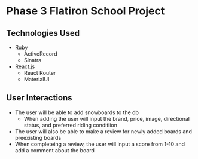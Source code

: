 # Phase 3 Flatiron School Project 

## Technologies Used

* Ruby
  * ActiveRecord
  * Sinatra
* React.js
  * React Router
  * MaterialUI


## User Interactions

* The user will be able to add snowboards to the db
  * When adding the user will input the brand, price, image, directional status, and preferred riding conditiion
* The user will also be able to make a review for newly added boards and preexisting boards
* When completeing a review, the user will input a score from 1-10 and add a comment about the board
